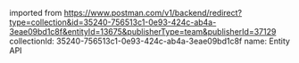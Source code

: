 imported from https://www.postman.com/v1/backend/redirect?type=collection&id=35240-756513c1-0e93-424c-ab4a-3eae09bd1c8f&entityId=13675&publisherType=team&publisherId=37129
collectionId: 35240-756513c1-0e93-424c-ab4a-3eae09bd1c8f
name: Entity API